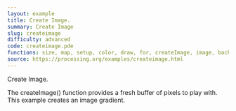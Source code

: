 ```yaml
---
layout: example
title: Create Image.
summary: Create Image
slug: createimage
difficulty: advanced
code: createimage.pde
functions: size, map, setup, color, draw, for, createImage, image, background
source: https://processing.org/examples/createimage.html
---
```


Create Image. 

 The createImage() function provides a fresh buffer of pixels to play with. This example creates an image gradient.
